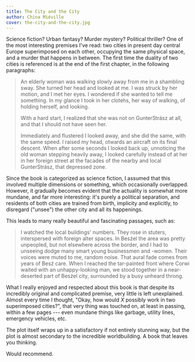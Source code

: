 ```yaml
---
title: The City and the City
author: China Miéville
cover: the-city-and-the-city.jpg
---
```

Science fiction? Urban fantasy? Murder mystery? Political thriller? One of the most interesting premises I've read: two cities in present day central Europe superimposed on each other, occupying the same physical space, and a murder that happens in between. The first time the duality of two cities is referenced is at the end of the first chapter, in the following paragraphs:

> An elderly woman was walking slowly away from me in a shambling sway. She turned her head and looked at me. I was struck by her motion, and I met her eyes. I wondered if she wanted to tell me something. In my glance I took in her clotehs, her way of walking, of holding herself, and looking.
> 
> With a hard start, I realized that she was not on GunterStrász at all, and that I should not have seen her.
> 
> Immediately and flustered I looked away, and she did the same, with the same speed. I raised my head, otwards an aircraft on its final descent. When after some seconds I looked back up, unnoticing the old woman stepping heavily away, I looked carefully instead of at her in her foreign street at the facades of the nearby and local GunterStrász, that depressed zone.

Since the book is categorized as science fiction, I assumed that this involved multiple dimensions or something, which occasionally overlapped. However, it gradually becomes evident that the actuality is somewhat more mundane, and far more interesting: it's purely a political separation, and residents of both cities are trained from birth, implicity and explicitly, to disregard ("unsee") the other city and all its happenings.

This leads to many really beautiful and fascinating passages, such as:

> I watched the local buildings' numbers. They rose in stuters, interspersed with foreign alter spaces. In Besźel the area was pretty unpeopled, but not elsewhere across the border, and I had to unseeing dodge many smart young businessmen and -women. Their voices were muted to me, random noise. That aural fade comes from years of Besź care. When I reached the tar-painted front where Corwi waited with an unhappy-looking man, we stood together in a near-deserted part of Besźel city, surrounded by a busy unheard throng.

What I really enjoyed and respected about this book is that despite its incredibly original and complicated premise, very little is left unexplained. Almost every time I thought, "Okay, how would *X* possibly work in two superimposed cities?", that very thing was touched on, at least in passing, within a few pages --- even mundane things like garbage, utility lines, emergency vehicles, etc.

The plot itself wraps up in a satisfactory if not entirely stunning way, but the plot is almost secondary to the incredible worldbuilding. A book that leaves you thinking. 

Would recommend.
